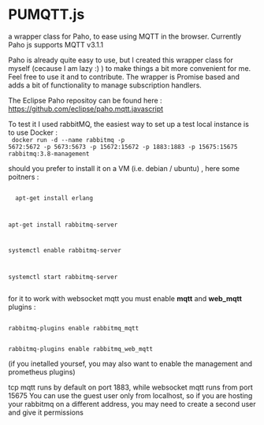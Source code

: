# PUMQTT.js
a wrapper class for Paho, to ease using MQTT in the browser. Currently Paho js supports MQTT v3.1.1


Paho is already quite easy to use,  but I created this wrapper class for myself (cecause I am lazy :) ) to make things a bit more convenient for me.
Feel free to use it and to contribute.
The wrapper is Promise based and adds a bit of functionality to manage subscription handlers.

The Eclipse Paho repositoy can be found here : https://github.com/eclipse/paho.mqtt.javascript

To test it I used rabbitMQ, the easiest way to set up a test local instance is to use Docker :<br>
<code>
docker run -d --name rabbitmq -p 5672:5672 -p 5673:5673 -p 15672:15672 -p 1883:1883 -p 15675:15675 rabbitmq:3.8-management
</code>

should you prefer to install it on a VM (i.e. debian / ubuntu) , here some poitners : 

<code>
  apt-get install erlang<br>  
  
  apt-get install rabbitmq-server<br>  
  
  systemctl enable rabbitmq-server<br>  
  
  systemctl start rabbitmq-server<br>
</code>

for it to work with websocket mqtt you must enable <b>mqtt</b> and <b>web_mqtt</b> plugins :

<code>
rabbitmq-plugins enable rabbitmq_mqtt

rabbitmq-plugins enable rabbitmq_web_mqtt
</code> 

(if you inetalled yoursef, you may also want to enable the management and prometheus plugins) 
    
tcp mqtt runs by default on port 1883, while websocket mqtt runs from port 15675
You can use the guest user only from localhost, so if you are hosting your rabbitmq on a different address, you may need to create a second user and give it permissions
